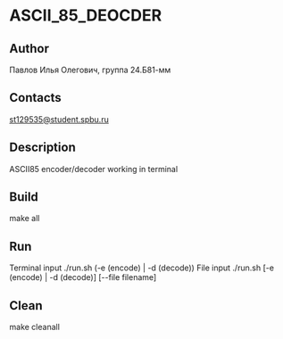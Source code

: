 # ASCII_85_DEOCDER
## Author
Павлов Илья Олегович, группа 24.Б81-мм
## Contacts
st129535@student.spbu.ru
## Description
ASCII85 encoder/decoder working in terminal
## Build
make all
## Run
Terminal input
./run.sh (-e (encode) | -d (decode))
File input
./run.sh [-e (encode) | -d (decode)] [--file filename]
## Clean
make cleanall

